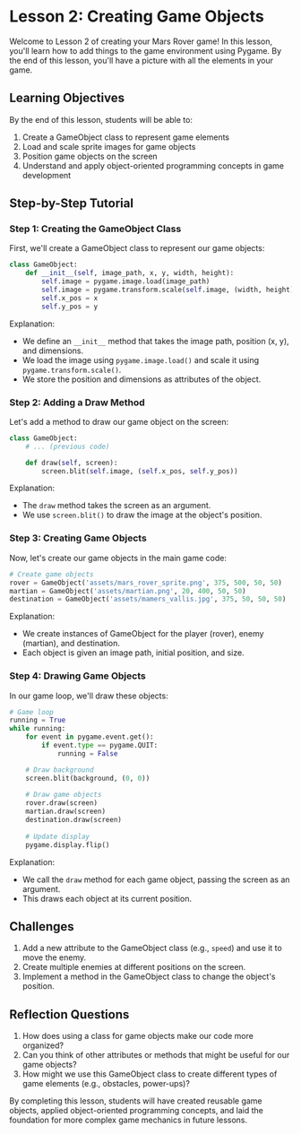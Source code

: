 # Lesson 2: Creating Game Objects
Welcome to Lesson 2 of creating your Mars Rover game! In this lesson, you'll learn how to add things to the game environment using Pygame. By the end of this lesson, you'll have a picture with all the elements in your game.

## Learning Objectives
By the end of this lesson, students will be able to:
1. Create a GameObject class to represent game elements
2. Load and scale sprite images for game objects
3. Position game objects on the screen
4. Understand and apply object-oriented programming concepts in game development

<!-- ## Arkansas CS Standards Addressed
1. CSK8.G7.2.2: Utilize variables to construct expressions and equations
2. CSK8.G6.3.1: Represent a variety of data in multiple formats
3. CSK8.G8.2.2: Utilize variables in the creation of functions, methods, or similar constructs -->

## Step-by-Step Tutorial

### Step 1: Creating the GameObject Class

First, we'll create a GameObject class to represent our game objects:

```python
class GameObject:
    def __init__(self, image_path, x, y, width, height):
        self.image = pygame.image.load(image_path)
        self.image = pygame.transform.scale(self.image, (width, height))
        self.x_pos = x
        self.y_pos = y
```

Explanation:
- We define an `__init__` method that takes the image path, position (x, y), and dimensions.
- We load the image using `pygame.image.load()` and scale it using `pygame.transform.scale()`.
- We store the position and dimensions as attributes of the object.

### Step 2: Adding a Draw Method

Let's add a method to draw our game object on the screen:

```python
class GameObject:
    # ... (previous code)

    def draw(self, screen):
        screen.blit(self.image, (self.x_pos, self.y_pos))
```

Explanation:
- The `draw` method takes the screen as an argument.
- We use `screen.blit()` to draw the image at the object's position.

### Step 3: Creating Game Objects

Now, let's create our game objects in the main game code:

```python
# Create game objects
rover = GameObject('assets/mars_rover_sprite.png', 375, 500, 50, 50)
martian = GameObject('assets/martian.png', 20, 400, 50, 50)
destination = GameObject('assets/mamers_vallis.jpg', 375, 50, 50, 50)
```

Explanation:
- We create instances of GameObject for the player (rover), enemy (martian), and destination.
- Each object is given an image path, initial position, and size.

### Step 4: Drawing Game Objects

In our game loop, we'll draw these objects:

```python
# Game loop
running = True
while running:
    for event in pygame.event.get():
        if event.type == pygame.QUIT:
            running = False

    # Draw background
    screen.blit(background, (0, 0))
    
    # Draw game objects
    rover.draw(screen)
    martian.draw(screen)
    destination.draw(screen)
    
    # Update display
    pygame.display.flip()
```

Explanation:
- We call the `draw` method for each game object, passing the screen as an argument.
- This draws each object at its current position.

## Challenges

1. Add a new attribute to the GameObject class (e.g., `speed`) and use it to move the enemy.
2. Create multiple enemies at different positions on the screen.
3. Implement a method in the GameObject class to change the object's position.

## Reflection Questions

1. How does using a class for game objects make our code more organized?
2. Can you think of other attributes or methods that might be useful for our game objects?
3. How might we use this GameObject class to create different types of game elements (e.g., obstacles, power-ups)?

By completing this lesson, students will have created reusable game objects, applied object-oriented programming concepts, and laid the foundation for more complex game mechanics in future lessons.